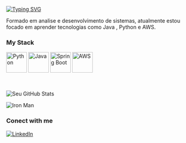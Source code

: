 <a href="https://git.io/typing-svg"><img src="https://readme-typing-svg.demolab.com?font=Fira+Code&size=28&pause=1000&color=F7331F&width=435&lines=Hi%2C+i'm+Leonardo+Zuzi+!%F0%9F%91%8B" alt="Typing SVG" /></a>

Formado em analise e desenvolvimento de sistemas, atualmente estou focado em aprender tecnologias como Java , Python e AWS.

### My Stack
<div style="display: inline_block">
    <img align="center" alt="Python" height="55" src="https://cdn.jsdelivr.net/gh/devicons/devicon@latest/icons/python/python-original-wordmark.svg">
     <img align="center" alt="Java" height="55" src="https://cdn.jsdelivr.net/gh/devicons/devicon@latest/icons/java/java-original-wordmark.svg">
     <img align="center" alt="Spring Boot" height="55" src="https://cdn.jsdelivr.net/gh/devicons/devicon@latest/icons/spring/spring-original-wordmark.svg">
     <img align="center" alt="AWS" height="55" src="https://cdn.jsdelivr.net/gh/devicons/devicon@latest/icons/amazonwebservices/amazonwebservices-plain-wordmark.svg">
    
</div>




<br>
<br>

![Seu GitHub Stats](https://github-readme-stats.vercel.app/api?username=LeoZuzi&show_icons=true&hide_border=true&bg_color=000000&title_color=FF0000&text_color=FFFFFF&icon_color=FF0000)

![Iron Man](https://media4.giphy.com/media/v1.Y2lkPTc5MGI3NjExaWR2bDMxcHp2aThicXBlcG8xcHp3cHppNm0xYzBzMGh3OW40ODB4diZlcD12MV9pbnRlcm5hbF9naWZfYnlfaWQmY3Q9Zw/2cleOD8vjmCWY/giphy.gif)




### Conect with me
[![LinkedIn](https://img.shields.io/badge/LinkedIn-0077B5?style=for-the-badge&logo=linkedin&logoColor=white)](https://www.linkedin.com/in/leonardozuzi/)


